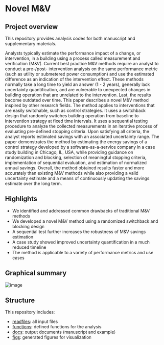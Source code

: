 # Novel M&V #
## Project overview ##
This repository provides analysis codes for both manuscript and supplementary materials.

Analysts typically estimate the performance impact of a change, or intervention, in a building using a process called measurement and verification (M&V). Current best practice M&V methods require an analyst to conduct a pre-/post- intervention analysis on the same performance metric (such as utility or submetered power consumption) and use the estimated difference as an indication of the intervention effect. These methods normally take a long time to yield an answer (1 - 2 years), generally lack uncertainty quantification, and are vulnerable to unexpected changes in building operation that are unrelated to the intervention. Last, the results become outdated over time. This paper describes a novel M&V method inspired by other research fields. The method applies to interventions that are easily switchable, such as control strategies. It uses a switchback design that randomly switches building operation from baseline to intervention strategy at fixed time intervals. It uses a sequential testing procedure to analyze the collected measurements in an iterative process of evaluating pre-defined stopping criteria. Upon satisfying all criteria, the analyst reports estimated savings with an associated uncertainty range. The paper demonstrates the method by estimating the energy savings of a control strategy developed by a software-as-a-service company in a case study building in Chicago, IL, USA, while providing guidance on randomization and blocking, selection of meaningful stopping criteria, implementation of sequential evaluation, and estimation of normalized annual savings. Overall, the method obtained results faster and more accurately than existing M&V methods while also providing a valid uncertainty estimate and a means of continuously updating the savings estimate over the long term.

## Highlights ##
* We identified and addressed common drawbacks of traditional M&V methods
* We developed a novel M&V method using a randomized switchback and blocking design
* A sequential test further increases the robustness of M&V savings estimation
* A case study showed improved uncertainty quantification in a much reduced timeline
* The method is applicable to a variety of performance metrics and use cases

## Graphical summary ##
![image](https://github.com/CenterForTheBuiltEnvironment/randomized_mnv/assets/86043312/ca36e5ac-d793-4a43-a547-a2d7aaa79f1f)


## Structure ##
This repository includes: 
* [readfiles](readfiles/): all input files
* [functions](functions/): defined functions for the analysis
* [docs](docs/): output documents (manuscript and example)
* [figs](figs/): generated figures for visualization
